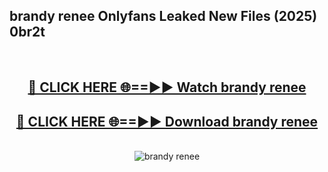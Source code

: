 <h2>brandy renee Onlyfans Leaked New Files (2025) 0br2t</h2>
<br>
<div align="center">
<h2><a href="https://mediafiles.top/brandy_renee&ref=git" rel="nofollow">🔴 CLICK HERE 🌐==►► Watch brandy renee</a></h2>
<h2><a href="https://mediafiles.top/brandy_renee&ref=git" rel="nofollow">🔴 CLICK HERE 🌐==►► Download brandy renee</a></h2>
<br>
<a href="https://mediafiles.top/brandy_renee&ref=git" rel="nofollow" data-target="animated-image.originalLink"><img src="https://i.ibb.co.com/xMMVF88/686577567.gif" alt="brandy renee" style="max-width: 100%; display: inline-block;" data-target="animated-image.originalImage"></a>
</div>
<br>
<br>